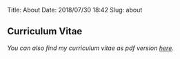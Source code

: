 Title:          About
Date:           2018/07/30 18:42
Slug:           about

<h2>Curriculum Vitae</h2>

<i>You can also find my curriculum vitae as pdf version <a href="/files/cv_longversion.pdf" title="Curriculum Vitae" target="_blank">here</a>.</i><br />
